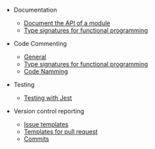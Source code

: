 <!-- docs/_sidebar.md -->

* Documentation
  * [Document the API of a module](documentation/api-of-a-module.md)
  * [Type signatures for functional programming](comments/functional-programming_type-signatures.md)

* Code Commenting
  * [General](comments/code-documentation.md)
  * [Type signatures for functional programming](comments/functional-programming_type-signatures.md)
  * [Code Namming](comments/code-namming.md)


* Testing
  * [Testing with Jest](testing/cheatsheets.md)

* Version control reporting
  * [Issue templates](version-control-reporting/issue-templates)
  * [Templates for pull request](version-control-reporting/pull-request-templates/pull-request.template.md)
  * [Commits](version-control-reporting/commits.md)
